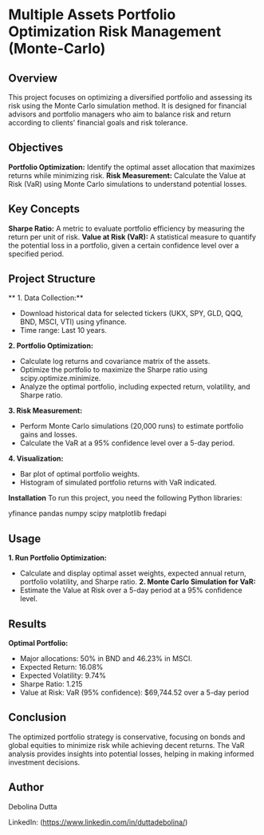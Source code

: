 # Multiple Assets Portfolio Optimization Risk Management (Monte-Carlo)

## Overview
This project focuses on optimizing a diversified portfolio and assessing its risk using the Monte Carlo simulation method. It is designed for financial advisors and portfolio managers who aim to balance risk and return according to clients' financial goals and risk tolerance.

## Objectives
**Portfolio Optimization:** Identify the optimal asset allocation that maximizes returns while minimizing risk.
**Risk Measurement:** Calculate the Value at Risk (VaR) using Monte Carlo simulations to understand potential losses.

## Key Concepts
**Sharpe Ratio:** A metric to evaluate portfolio efficiency by measuring the return per unit of risk.
**Value at Risk (VaR):** A statistical measure to quantify the potential loss in a portfolio, given a certain confidence level over a specified period.

## Project Structure

** 1. Data Collection:**

- Download historical data for selected tickers (UKX, SPY, GLD, QQQ, BND, MSCI, VTI) using yfinance.
- Time range: Last 10 years.

**2. Portfolio Optimization:**
- Calculate log returns and covariance matrix of the assets.
- Optimize the portfolio to maximize the Sharpe ratio using scipy.optimize.minimize.
- Analyze the optimal portfolio, including expected return, volatility, and Sharpe ratio.

**3. Risk Measurement:**
- Perform Monte Carlo simulations (20,000 runs) to estimate portfolio gains and losses.
- Calculate the VaR at a 95% confidence level over a 5-day period.
  
**4. Visualization:**
- Bar plot of optimal portfolio weights.
- Histogram of simulated portfolio returns with VaR indicated.

**Installation**
To run this project, you need the following Python libraries:

yfinance 
pandas 
numpy 
scipy 
matplotlib 
fredapi

## Usage
**1. Run Portfolio Optimization:**
- Calculate and display optimal asset weights, expected annual return, portfolio volatility, and Sharpe ratio.
**2. Monte Carlo Simulation for VaR:**
- Estimate the Value at Risk over a 5-day period at a 95% confidence level.

## Results

**Optimal Portfolio:**

- Major allocations: 50% in BND and 46.23% in MSCI.
- Expected Return: 16.08%
- Expected Volatility: 9.74%
- Sharpe Ratio: 1.215
- Value at Risk: VaR (95% confidence): $69,744.52 over a 5-day period
  
## Conclusion

The optimized portfolio strategy is conservative, focusing on bonds and global equities to minimize risk while achieving decent returns. The VaR analysis provides insights into potential losses, helping in making informed investment decisions.

## Author

Debolina Dutta

LinkedIn: (https://www.linkedin.com/in/duttadebolina/)
